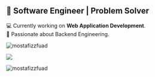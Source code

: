 ## 👋 Software Engineer | Problem Solver

💻 Currently working on **Web Application Development**.<br>
🎨 Passionate about Backend Engineering.<br>

<p align="left"> <img src="https://komarev.com/ghpvc/?username=mostafizzfuad&label=Profile%20views&color=0e75b6&style=flat" alt="mostafizzfuad" /> </p>

![](https://github-readme-stats.vercel.app/api/top-langs/?username=mostafizzfuad&theme=gotham&hide_border=false&include_all_commits=false&count_private=false&layout=compact)
<p><img align="center" src="https://github-readme-streak-stats.herokuapp.com/?user=mostafizzfuad&theme=gotham" alt="mostafizzfuad" /></p>
